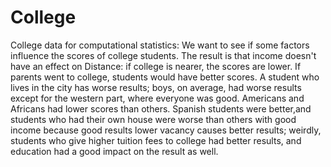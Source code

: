 # College
College data for computational statistics: We want to see if some factors influence the scores of college students. The result is that income doesn't have an effect on Distance: if college is nearer, the scores are lower. If parents went to college, students would have better scores. A student who lives in the city has worse results; boys, on average, had worse results except for the western part, where everyone was good. Americans and Africans had lower scores than others. Spanish students were better,and students who had their own house were worse than others with good income because good results lower vacancy causes better results; weirdly, students who give higher tuition fees to college had better results, and education had a good impact on the result as well.
